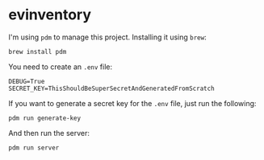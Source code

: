# evinventory

I'm using `pdm` to manage this project. Installing it using `brew`:

```
brew install pdm
```

You need to create an `.env` file:

```
DEBUG=True
SECRET_KEY=ThisShouldBeSuperSecretAndGeneratedFromScratch
```

If you want to generate a secret key for the `.env` file, just run the following:

```
pdm run generate-key
```

And then run the server:

```
pdm run server
```